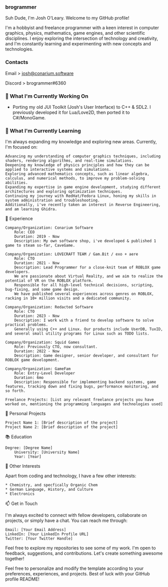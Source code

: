 ### brogrammer
Suh Dude, I'm Josh O'Leary. Welcome to my GitHub profile!


I'm a hobbyist and freelance programmer with a keen interest in computer graphics, physics, mathematics, game engines, and other scientific disciplines. I enjoy exploring the intersection of technology and creativity, and I'm constantly learning and experimenting with new concepts and technologies.

### Contacts
Email > josh@conarium.software

Discord > brogrammer#6360

### 🔭 What I'm Currently Working On

* Porting my old JUI Toolkit (Josh's User Interface) to C++ & SDL2. I previously developed it for Lua/Love2D, then ported it to C#/MonoGame.


### 🌱 What I'm Currently Learning

I'm always expanding my knowledge and exploring new areas. Currently, I'm focused on:

    Advancing my understanding of computer graphics techniques, including shaders, rendering algorithms, and real-time simulations.
    Deepening my knowledge of physics principles and how they can be applied to interactive systems and simulations.
    Exploring advanced mathematics concepts, such as linear algebra, calculus, and numerical methods, to improve my problem-solving abilities.
    Expanding my expertise in game engine development, studying different architectures and exploring optimization techniques.
    Continuing my journey with RedHat/Fedora Linux, honing my skills in system administration and troubleshooting.
    Additionally, i've recently taken an interest in Reverse Engineering, and am learning Ghidra.

💼 Experience

    Company/Organization: Conarium Software
        Role: CEO
        Duration: 2019 - Now
        Description: My own software shop, i've developed & published 1 game to steam so-far, CaveGame.
        
    Company/Organization: LOVECRAFT TEAM / Gam.Bit / exo + aere
        Role: CTO
        Duration: 2021 - Now
        Description: Lead Programmer for a close-knit team of ROBLOX game developers.
        We are passionate about Virtual Reality, and we aim to realize the potential of VR on the ROBLOX platform. 
        Responsible for all high-level technical decisions, scripting, bug-fixing, and some game design.
        We have published several experiences across genres on ROBLOX, racking in 10+ million visits and a dedicated community.
        
    Company/Organization: Redacted Software
        Role: CTO
        Duration: 2023 - Now
        Description: I work with a friend to develop software to solve practical problems.
        Generally using C++ and Linux. Our products include UserDB, TuxID, and several small utility programs for Linux such as TODO lists.
        
    Company/Organization: Squid Games
        Role: Previously CTO, now consultant.
        Duration: 2022 - Now
        Description: Game designer, senior developer, and consultant for ROBLOX game development.
        
    Company/Organization: GameFam
        Role: Entry-Level Developer
        Duration: 6mo
        Description: Responsible for implementing backend systems, game features, tracking down and fixing bugs, performance monitoring, and so forth.

    Freelance Projects: [List any relevant freelance projects you have worked on, mentioning the programming languages and technologies used]

🚀 Personal Projects

    Project Name 1: [Brief description of the project]
    Project Name 2: [Brief description of the project]

📚 Education

    Degree: [Degree Name]
        University: [University Name]
        Year: [Year]

🌟 Other Interests

Apart from coding and technology, I have a few other interests:

    * Chemistry, and specfically Organic Chem
    * German Language, History, and Culture
    * Electronics 

📫 Get in Touch

I'm always excited to connect with fellow developers, collaborate on projects, or simply have a chat. You can reach me through:

    Email: [Your Email Address]
    LinkedIn: [Your LinkedIn Profile URL]
    Twitter: [Your Twitter Handle]

Feel free to explore my repositories to see some of my work. I'm open to feedback, suggestions, and contributions. Let's create something awesome together!

Feel free to personalize and modify the template according to your preferences, experiences, and projects. Best of luck with your GitHub profile README!
